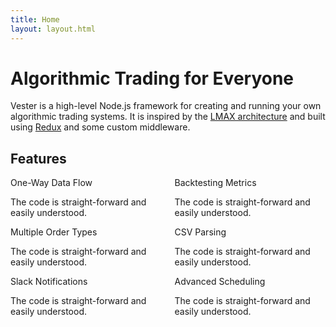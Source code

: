 ```yaml
---
title: Home
layout: layout.html
---
```


# Algorithmic Trading for Everyone

Vester is a high-level Node.js framework for creating and running your own algorithmic trading systems. It is inspired by the [LMAX architecture](https://martinfowler.com/articles/lmax.html) and built using [Redux](http://redux.js.org/) and some custom middleware.

## Features
<div class="columns">
  <div class="column col-6">
    <div class="tile tile-card tile-centered">
      <div class="tile-icon">
        <i class="icon icon-corner-left-down"></i>
      </div>
      <div class="tile-content">
        <div class="tile-title">One-Way Data Flow</div>
        <p class="tile-subtitle">The code is straight-forward and easily understood.</p>
      </div>
    </div>
    <div class="tile tile-card tile-centered">
      <div class="tile-icon">
        <i class="icon icon-menu"></i>
      </div>
      <div class="tile-content">
        <div class="tile-title">Multiple Order Types</div>
        <p class="tile-subtitle">The code is straight-forward and easily understood.</p>
      </div>
    </div>
    <div class="tile tile-card tile-centered">
      <div class="tile-icon">
        <i class="icon icon-slack"></i>
      </div>
      <div class="tile-content">
        <div class="tile-title">Slack Notifications</div>
        <p class="tile-subtitle">The code is straight-forward and easily understood.</p>
      </div>
    </div>
  </div>
  <div class="column col-6">
    <div class="tile tile-card tile-centered">
      <div class="tile-icon">
        <i class="icon icon-bar-chart-2"></i>
      </div>
      <div class="tile-content">
        <div class="tile-title">Backtesting Metrics</div>
        <p class="tile-subtitle">The code is straight-forward and easily understood.</p>
      </div>
    </div>
    <div class="tile tile-card tile-centered">
      <div class="tile-icon">
        <i class="icon icon-file"></i>
      </div>
      <div class="tile-content">
        <div class="tile-title">CSV Parsing</div>
        <p class="tile-subtitle">The code is straight-forward and easily understood.</p>
      </div>
    </div>
    <div class="tile tile-card tile-centered">
      <div class="tile-icon">
        <i class="icon icon-clock"></i>
      </div>
      <div class="tile-content">
        <div class="tile-title">Advanced Scheduling</div>
        <p class="tile-subtitle">The code is straight-forward and easily understood.</p>
      </div>
    </div>
  </div>
</div>
